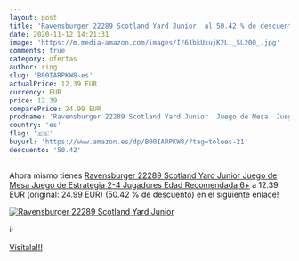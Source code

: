 ```yaml
---
layout: post
title: 'Ravensburger 22289 Scotland Yard Junior  al 50.42 % de descuento'
date: 2020-11-12 14:21:31
image: 'https://m.media-amazon.com/images/I/61bkUxujK2L._SL200_.jpg'
comments: true
category: ofertas
author: ring
slug: 'B00IARPKW8-es'
actualPrice: 12.39 EUR
currency: EUR
price: 12.39
comparePrice: 24.99 EUR
prodname: 'Ravensburger 22289 Scotland Yard Junior  Juego de Mesa  Juego de Estrategia  2-4 Jugadores  Edad Recomendada 6+'
country: 'es'
flag: '🇪🇸'
buyurl: 'https://www.amazon.es/dp/B00IARPKW8/?tag=tolees-21'
descuento: '50.42'
---
```


Ahora mismo tienes [Ravensburger 22289 Scotland Yard Junior  Juego de Mesa  Juego de Estrategia  2-4 Jugadores  Edad Recomendada 6+](https://www.amazon.es/dp/B00IARPKW8/?tag=tolees-21) a 12.39 EUR (original: 24.99 EUR) (50.42 %  de descuento) en el siguiente enlace!

[![Ravensburger 22289 Scotland Yard Junior ](https://m.media-amazon.com/images/I/61bkUxujK2L._SL200_.jpg)](https://www.amazon.es/dp/B00IARPKW8/?tag=tolees-21)

ℹ️:


[Visítala!!!](https://www.amazon.es/dp/B00IARPKW8/?tag=tolees-21)

